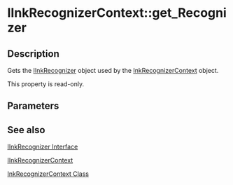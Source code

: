 # IInkRecognizerContext::get_Recognizer

## Description

Gets the [IInkRecognizer](https://learn.microsoft.com/windows/desktop/api/msinkaut/nn-msinkaut-iinkrecognizer) object used by the [InkRecognizerContext](https://learn.microsoft.com/windows/desktop/tablet/inkrecognizercontext-class) object.

This property is read-only.

## Parameters

## See also

[IInkRecognizer Interface](https://learn.microsoft.com/windows/desktop/api/msinkaut/nn-msinkaut-iinkrecognizer)

[IInkRecognizerContext](https://learn.microsoft.com/windows/win32/api/msinkaut/nn-msinkaut-iinkrecognizercontext)

[InkRecognizerContext Class](https://learn.microsoft.com/windows/desktop/tablet/inkrecognizercontext-class)